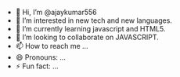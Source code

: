 - 👋 Hi, I’m @ajaykumar556
- 👀 I’m interested in new tech and new languages.
- 🌱 I’m currently learning javascript and HTML5.
- 💞️ I’m looking to collaborate on JAVASCRIPT.
- 📫 How to reach me ...
- 😄 Pronouns: ...
- ⚡ Fun fact: ...

<!---
ajaykumar556/ajaykumar556 is a ✨ special ✨ repository because its `README.md` (this file) appears on your GitHub profile.
You can click the Preview link to take a look at your changes.
--->
                              
